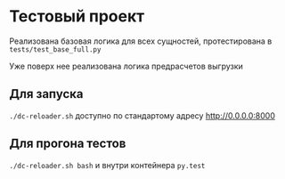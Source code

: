 # Тестовый проект

Реализована базовая логика для всех сущностей, протестирована в `tests/test_base_full.py`

Уже поверх нее реализована логика предрасчетов выгрузки

## Для запуска

`./dc-reloader.sh` доступно по стандартому адресу http://0.0.0.0:8000

## Для прогона тестов

`./dc-reloader.sh bash` и внутри контейнера `py.test`
